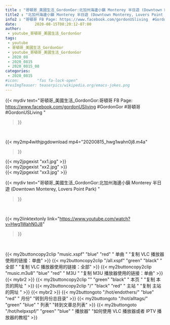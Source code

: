 ```yaml
---
title : "哥頓哥_美國生活_GordonGor:北加州海邊小鎭 Monterey 半日遊 (Downtown Monterey, Lovers Point Park) "
title2 : "北加州海邊小鎭 Monterey 半日遊 (Downtown Monterey, Lovers Point Park) "
info2 : "哥頓哥 FB Page: https://www.facebook.com/gordonUSliving  #GordonGor #哥頓哥 #GordonUSLiving "
date:        2020-08-15T08:20:12-07:00
author:
 - youtube_哥頓哥_美國生活_GordonGor
tags:
 - youtube
 - 哥頓哥_美國生活_GordonGor
 - youtube_哥頓哥_美國生活_GordonGor
 - 2020_08
 - 2020_0815
 - 2020_0815_08
categories:
 - 2020_0815
#icon:        "fas fa-lock-open"
#resImgTeaser: teaserpics/wikipedia.org/emacs-jokes.png
---
```


{{< mydiv text="哥頓哥_美國生活_GordonGor:哥頓哥 FB Page: https://www.facebook.com/gordonUSliving  #GordonGor #哥頓哥 #GordonUSLiving "
>}}
<br>


{{< my2mp4withjpgdownload mp4="20200815_hwg1wahn0j8.m4a"
>}}

{{< my2jpgexist "xx1.jpg" >}}<br>
{{< my2jpgexist "xx2.jpg" >}}<br>
{{< my2jpgexist "xx3.jpg" >}}<br>



{{< mydiv text="哥頓哥_美國生活_GordonGor:北加州海邊小鎭 Monterey 半日遊 (Downtown Monterey, Lovers Point Park) "
>}}
<br>

{{< my2linktextonly link="https://www.youtube.com/watch?v=Hwg1WahN0J8"
>}}


<br>

{{< my2buttoncopy2clip "music.xspf"        "blue"   "red"    " 单曲 "  "复制 VLC 播放器使用的链接：单曲" >}} {{< my2buttoncopy2clip "/all.xspf"         "green"  "black"  " 全部 "  "复制 VLC 播放器使用的链接：全部" >}} {{< my2buttoncopy2clip "music.m3u8"        "blue"   "red"    " M3U  "    "复制 M3U 播放器使用的链接：单曲" >}} {{< mybr2 >}} {{< my2buttoncopy2clip ""                  "green"  "black"  " 本页 "    "复制 本页的网址 " >}} {{< my2buttoncopy2clip "/"                 "black"  "red"    " 主站 "    "复制 主站的网址 " >}} {{< mybr2 >}} {{< my2buttongoto      "/hot/endothers/"   "blue"   "red"    " 月份"   "转到月份总目录" >}} {{< my2buttongoto      "/hot/alltags/"     "green"  "blue"   " 列表"   "转到文章总列表" >}} {{< my2buttongoto      "/hot/helpxspf/"    "green"  "blue"   " 播放器" "如何使用 VLC 播放器或者 IPTV 播放器的教程" >}} 
